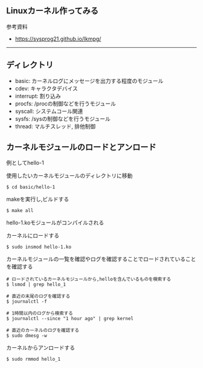 ## Linuxカーネル作ってみる

参考資料
- https://sysprog21.github.io/lkmpg/

---

## ディレクトリ

- basic: カーネルログにメッセージを出力する程度のモジュール
- cdev: キャラクタデバイス
- interrupt: 割り込み
- procfs: /procの制御などを行うモジュール
- syscall: システムコール関連
- sysfs: /sysの制御などを行うモジュール
- thread: マルチスレッド, 排他制御

## カーネルモジュールのロードとアンロード

例としてhello-1

使用したいカーネルモジュールのディレクトリに移動
```
$ cd basic/hello-1
```

makeを実行し,ビルドする
```
$ make all
```

hello-1.koモジュールがコンパイルされる

カーネルにロードする
```
$ sudo insmod hello-1.ko
```

カーネルモジュールの一覧を確認やログを確認することでロードされていることを確認する
```
# ロードされているカーネルモジュールから,helloを含んでいるものを検索する
$ lsmod | grep hello_1

# 直近の末尾のログを確認する
$ journalctl -f

# 1時間以内のログから検索する
$ journalctl --since "1 hour ago" | grep kernel

# 直近のカーネルのログを確認する
$ sudo dmesg -w
```

カーネルからアンロードする
```
$ sudo rmmod hello_1
```
